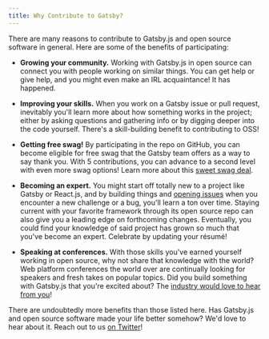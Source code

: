 ```yaml
---
title: Why Contribute to Gatsby?
---
```


There are many reasons to contribute to Gatsby.js and open source software in general. Here are some of the benefits of participating:

- **Growing your community.** Working with Gatsby.js in open source can connect you with people working on similar things. You can get help or give help, and you might even make an IRL acquaintance! It has happened.

- **Improving your skills.** When you work on a Gatsby issue or pull request, inevitably you'll learn more about how something works in the project; either by asking questions and gathering info or by digging deeper into the code yourself. There's a skill-building benefit to contributing to OSS!

- **Getting free swag!** By participating in the repo on GitHub, you can become eligible for free swag that the Gatsby team offers as a way to say thank you. With 5 contributions, you can advance to a second level with even more swag options! Learn more about this [sweet swag deal](/contributing/contributor-swag/).

- **Becoming an expert.** You might start off totally new to a project like Gatsby or React.js, and by building things and [opening issues](/contributing/how-to-file-an-issue/) when you encounter a new challenge or a bug, you'll learn a ton over time. Staying current with your favorite framework through its open source repo can also give you a leading edge on forthcoming changes. Eventually, you could find your knowledge of said project has grown so much that you've become an expert. Celebrate by updating your résumé!

- **Speaking at conferences.** With those skills you've earned yourself working in open source, why not share that knowledge with the world? Web platform conferences the world over are continually looking for speakers and fresh takes on popular topics. Did you build something with Gatsby.js that you're excited about? The [industry would love to hear from you](http://weareallaweso.me/)!

There are undoubtedly more benefits than those listed here. Has Gatsby.js and open source software made your life better somehow? We'd love to hear about it. Reach out to us [on Twitter](https://twitter.com/gatsbyjs)!
